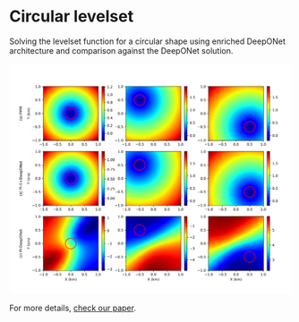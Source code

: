 # Circular levelset

Solving the levelset function for a circular shape using enriched DeepONet architecture and comparison against the DeepONet solution.

![Levelset](EnDeepONet_Eikonal-pinn/cust_plots.png)

For more details, [check our paper](https://arxiv.org/abs/2106.01904).
